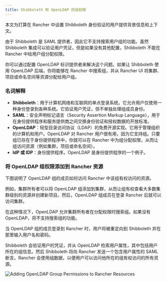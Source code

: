 ```yaml
---
title: Shibboleth 和 OpenLDAP 的组权限
---
```


本文为打算在 Rancher 中设置 Shibboleth 身份验证的用户提供背景信息和上下文。

由于 Shibboleth 是 SAML 提供者，因此它不支持搜索用户组的功能。虽然 Shibboleth 集成可以验证用户凭证，但是如果没有其他配置，Shibboleth 不能在 Rancher 中给用户组分配权限。

你可以通过配置 OpenLDAP 标识提供者来解决这个问题。如果让 Shibboleth 使用 OpenLDAP 后端，你将能够在 Rancher 中搜索组，并从 Rancher UI 将集群、项目或命名空间等资源分配给用户组。

### 名词解释

- **Shibboleth**：用于计算机网络和互联网的单点登录系统。它允许用户仅使用一种身份登录到各种系统。它验证用户凭证，但不单独处理组成员身份。
- **SAML**：安全声明标记语言（Security Assertion Markup Language），用于在身份提供程序和服务提供商之间交换身份验证和授权数据的开放标准。
- **OpenLDAP**：轻型目录访问协议（LDAP）的免费开源实现。它用于管理组织的计算机和用户。OpenLDAP 对 Rancher 用户很有用，因为它支持组。只要组已存在于身份提供程序中，你就可以在 Rancher 中为组分配权限，从而让组访问资源（例如集群，项目或命名空间）。
- **IdP 或 IDP**：身份提供程序。OpenLDAP 是身份提供程序的一个例子。

### 将 OpenLDAP 组权限添加到 Rancher 资源

下图说明了 OpenLDAP 组的成员如何访问 Rancher 中该组有权访问的资源。

例如，集群所有者可以将 OpenLDAP 组添加到集群，从而让组有权查看大多数集群级别的资源并创建新项目。然后，OpenLDAP 组成员在登录 Rancher 后就可以访问集群。

在这种情况下，OpenLDAP 允许集群所有者在分配权限时搜索组。如果没有 OpenLDAP，将不支持搜索组的功能。

当 OpenLDAP 组的成员登录到 Rancher 时，用户将被重定向到 Shibboleth 并在那里输入用户名和密码。

Shibboleth 会验证用户的凭证，并从 OpenLDAP 检索用户属性，其中包括用户所在的组信息。然后 Shibboleth 将向 Rancher 发送一个包含用户属性的 SAML 断言。Rancher 会使用组数据，以便用户可以访问他所在的组有权访问的所有资源。

![Adding OpenLDAP Group Permissions to Rancher Resources](/img/shibboleth-with-openldap-groups.svg)
